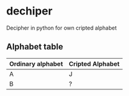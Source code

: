 # dechiper
Decipher in python for own cripted alphabet


## Alphabet table
| Ordinary alphabet | Cripted Alphabet |
| - | - |
| A | J |
| B | ? |
